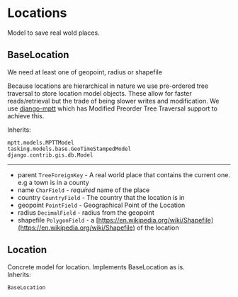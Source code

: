 # Locations

Model to save real wold places. 

## BaseLocation

We need at least one of geopoint, radius or shapefile

Because locations are hierarchical in nature we use pre-ordered tree traversal to store location model objects.
These allow for faster reads/retrieval but the trade of being slower writes and modification.
We use [django-mptt](https://github.com/django-mptt/django-mptt) which has Modified Preorder Tree Traversal support to achieve this.

Inherits:
```
mptt.models.MPTTModel
tasking.models.base.GeoTimeStampedModel
django.contrib.gis.db.Model
```

---
  * parent `TreeForeignKey` - A real world place that contains the current one. e.g a town is in a county
  * name `CharField` - _required_ name of the place
  * country `CountryField` - The country that the location is in
  * geopoint `PointField` - Geographical Point of the Location
  * radius `DecimalField` - radius from the geopoint
  * shapefile `PolygonField` - a [https://en.wikipedia.org/wiki/Shapefile](https://en.wikipedia.org/wiki/Shapefile) of the location


## Location
Concrete model for location. Implements BaseLocation as is.  
Inherits:
```
BaseLocation
```
